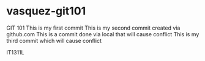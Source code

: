 # vasquez-git101
GIT 101
This is my first commit
This is my second commit created via github.com
This is a commit done via local that will cause conflict
This is my third commit which will cause conflict

IT1311L
